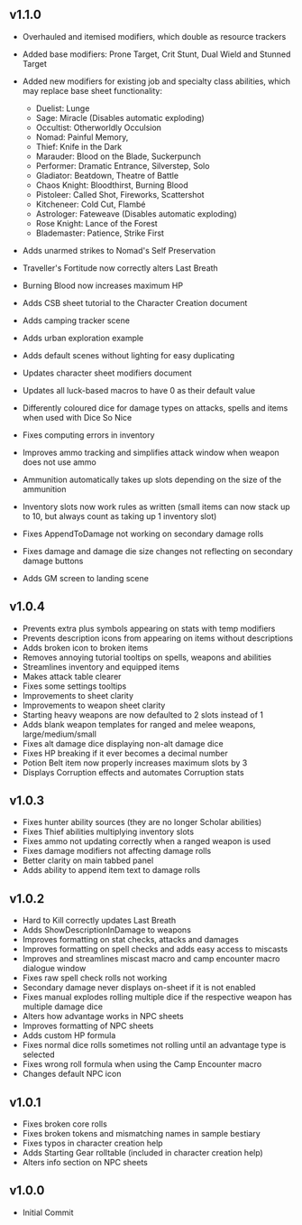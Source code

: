 ## v1.1.0
* Overhauled and itemised modifiers, which double as resource trackers
* Added base modifiers: Prone Target, Crit Stunt, Dual Wield and Stunned Target
* Added new modifiers for existing job and specialty class abilities, which may replace base sheet functionality:
  * Duelist: Lunge
  * Sage: Miracle (Disables automatic exploding)
  * Occultist: Otherworldly Occulsion
  * Nomad: Painful Memory,
  * Thief: Knife in the Dark
  * Marauder: Blood on the Blade, Suckerpunch
  * Performer: Dramatic Entrance, Silverstep, Solo
  * Gladiator: Beatdown, Theatre of Battle
  * Chaos Knight: Bloodthirst, Burning Blood
  * Pistoleer: Called Shot, Fireworks, Scattershot
  * Kitcheneer: Cold Cut, Flambé
  * Astrologer: Fateweave (Disables automatic exploding)
  * Rose Knight: Lance of the Forest
  * Blademaster: Patience, Strike First

* Adds unarmed strikes to Nomad's Self Preservation
* Traveller's Fortitude now correctly alters Last Breath
* Burning Blood now increases maximum HP
* Adds CSB sheet tutorial to the Character Creation document
* Adds camping tracker scene
* Adds urban exploration example
* Adds default scenes without lighting for easy duplicating
* Updates character sheet modifiers document
* Updates all luck-based macros to have 0 as their default value
* Differently coloured dice for damage types on attacks, spells and items when used with Dice So Nice
* Fixes computing errors in inventory
* Improves ammo tracking and simplifies attack window when weapon does not use ammo
* Ammunition automatically takes up slots depending on the size of the ammunition
* Inventory slots now work rules as written (small items can now stack up to 10, but always count as taking up 1 inventory slot)
* Fixes AppendToDamage not working on secondary damage rolls
* Fixes damage and damage die size changes not reflecting on secondary damage buttons
* Adds GM screen to landing scene

## v1.0.4
* Prevents extra plus symbols appearing on stats with temp modifiers
* Prevents description icons from appearing on items without descriptions
* Adds broken icon to broken items
* Removes annoying tutorial tooltips on spells, weapons and abilities
* Streamlines inventory and equipped items
* Makes attack table clearer
* Fixes some settings tooltips
* Improvements to sheet clarity
* Improvements to weapon sheet clarity
* Starting heavy weapons are now defaulted to 2 slots instead of 1
* Adds blank weapon templates for ranged and melee weapons, large/medium/small
* Fixes alt damage dice displaying non-alt damage dice
* Fixes HP breaking if it ever becomes a decimal number
* Potion Belt item now properly increases maximum slots by 3
* Displays Corruption effects and automates Corruption stats

## v1.0.3
* Fixes hunter ability sources (they are no longer Scholar abilities)
* Fixes Thief abilities multiplying inventory slots
* Fixes ammo not updating correctly when a ranged weapon is used
* Fixes damage modifiers not affecting damage rolls
* Better clarity on main tabbed panel
* Adds ability to append item text to damage rolls

## v1.0.2
* Hard to Kill correctly updates Last Breath
* Adds ShowDescriptionInDamage to weapons
* Improves formatting on stat checks, attacks and damages
* Improves formatting on spell checks and adds easy access to miscasts
* Improves  and streamlines miscast macro and camp encounter macro dialogue window
* Fixes raw spell check rolls not working
* Secondary damage never displays on-sheet if it is not enabled
* Fixes manual explodes rolling multiple dice if the respective weapon has multiple damage dice
* Alters how advantage works in NPC sheets
* Improves formatting of NPC sheets
* Adds custom HP formula
* Fixes normal dice rolls sometimes not rolling until an advantage type is selected
* Fixes wrong roll formula when using the Camp Encounter macro
* Changes default NPC icon

## v1.0.1
* Fixes broken core rolls
* Fixes broken tokens and mismatching names in sample bestiary
* Fixes typos in character creation help
* Adds Starting Gear rolltable (included in character creation help)
* Alters info section on NPC sheets

## v1.0.0
* Initial Commit
